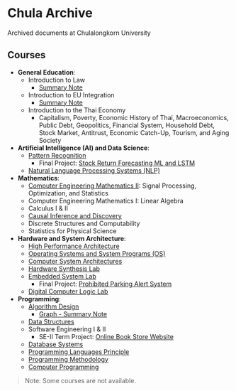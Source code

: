 # Chula Archive

Archived documents at Chulalongkorn University

## Courses

- **General Education**:
  - Introduction to Law
    - [Summary Note](https://github.com/pupipatsk/Chula-Archive/blob/f169cdf05f7d259316606076b90681197af5fa70/Intro%20to%20Law%20-%20Notes.pdf)
  - Introduction to EU Integration
    - [Summary Note](https://github.com/pupipatsk/Chula-Archive/blob/f169cdf05f7d259316606076b90681197af5fa70/%E0%B8%AB%E0%B8%99%E0%B8%B1%E0%B8%87%E0%B8%AA%E0%B8%B7%E0%B8%AD_%E0%B8%9A%E0%B8%B9%E0%B8%A3%E0%B8%93%E0%B8%B2%E0%B8%81%E0%B8%B2%E0%B8%A3%E0%B8%AA%E0%B8%AB%E0%B8%A0%E0%B8%B2%E0%B8%9E%E0%B8%A2%E0%B8%B8%E0%B9%82%E0%B8%A3%E0%B8%9B-Notes.pdf)
  - Introduction to the Thai Economy
    - Capitalism, Poverty, Economic History of Thai, Macroeconomics, Public Debt, Geopolitics, Financial System, Household Debt, Stock Market, Antitrust, Economic Catch-Up, Tourism, and Aging Society
- **Artificial Intelligence (AI) and Data Science**:
  - [Pattern Recognition](https://github.com/pupipatsk/Pattern-Recognition.git)
    - Final Project: [Stock Return Forecasting ML and LSTM](https://github.com/pupipatsk/Stock-Return-Forecasting-ML-and-LSTM.git)
  - [Natural Language Processing Systems (NLP)](https://github.com/pupipatsk/NLP.git)
- **Mathematics**:
  - [Computer Engineering Mathematics II](https://github.com/pupipatsk/Comp-Eng-Math-II.git): Signal Processing, Optimization, and Statistics
  - Computer Engineering Mathematics I: Linear Algebra
  - Calculus I & II
  - [Causal Inference and Discovery](Causal-Inference-and-Discovery/)
  - Discrete Structures and Computability
  - Statistics for Physical Science
- **Hardware and System Architecture**:
  - [High Performance Architecture](https://github.com/pupipatsk/High-Performance-Architecture.git)
  - [Operating Systems and System Programs (OS)](https://github.com/pupipatsk/Operating-Systems-and-System-Programs.git)
  - [Computer System Architectures](https://github.com/pupipatsk/Computer-System-Architectures.git)
  - [Hardware Synthesis Lab](https://github.com/pupipatsk/Hardware-Synthesis-Lab.git)
  - [Embedded System Lab](https://github.com/pupipatsk/Embedded-Sys-Lab.git)
    - Final Project: [Prohibited Parking Alert System](https://github.com/pupipatsk/Embedded-Sys-Lab-Final-Project.git)
  - [Digital Computer Logic Lab](https://github.com/pupipatsk/Dig-Comp-Logic-Lab.git)
- **Programming**:
  - [Algorithm Design](https://github.com/pupipatsk/Algorithm-Design.git)
    - [Graph - Summary Note](https://github.com/pupipatsk/Algorithm-Design/blob/46a0a1c3c14f6bbfff9648cb774a8e419f12467c/Summary/Graph.md)
  - [Data Structures](https://github.com/pupipatsk/Data-Structures.git)
  - Software Engineering I & II
    - SE-II Term Project: [Online Book Store Website](https://github.com/seg-org/bookbook.git)
  - [Database Systems](https://github.com/pupipatsk/Database-Systems.git)
  - [Programming Languages Principle](https://github.com/pupipatsk/Prog-Lang-Prin.git)
  - [Programming Methodology](https://github.com/pupipatsk/Prog-Meth.git)
  - [Computer Programming](https://github.com/pupipatsk/Comp-Prog.git)

> Note: Some courses are not available.
